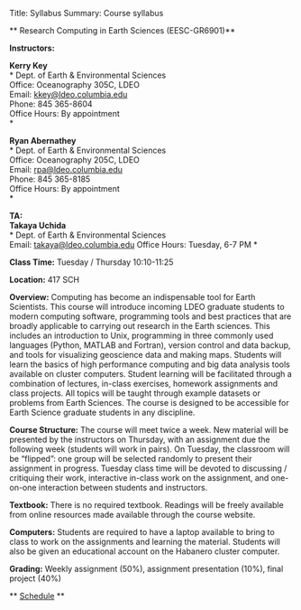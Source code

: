 Title: Syllabus
Summary: Course syllabus

** Research Computing in Earth Sciences (EESC-GR6901)**

**Instructors:**

**Kerry Key**   
*
Dept. of Earth & Environmental Sciences  
Office:      Oceanography 305C, LDEO    
Email:       kkey@ldeo.columbia.edu  
Phone:       845 365-8604  
Office Hours: By appointment  
*

**Ryan Abernathey**  
*
Dept. of Earth & Environmental Sciences  
Office: Oceanography 205C, LDEO  
Email:  rpa@ldeo.columbia.edu  
Phone:   845 365-8185  
Office Hours: By appointment  
*

**TA:**  
**Takaya Uchida**  
*
Dept. of Earth & Environmental Sciences  
Email: takaya@ldeo.columbia.edu
Office Hours: Tuesday, 6-7 PM
*

**Class Time:** Tuesday / Thursday 10:10-11:25

**Location:** 417 SCH

**Overview:** Computing has become an indispensable tool for Earth Scientists. This course will introduce incoming LDEO graduate students to modern computing software, programming tools and best practices that are broadly applicable to carrying out research in the Earth sciences. This includes an introduction to Unix, programming in three commonly used languages (Python, MATLAB and Fortran), version control and data backup, and tools for visualizing geoscience data and making maps. Students will learn the basics of high performance computing and big data analysis tools available on cluster computers. Student learning will be facilitated through a combination of lectures, in-class exercises, homework assignments and class projects. All topics will be taught through example datasets or problems from Earth Sciences. The course is designed to be accessible for Earth Science graduate students in any discipline.

**Course Structure:** The course will meet twice a week. New material will be presented by the instructors on Thursday, with an assignment due the following week (students will work in pairs). On Tuesday, the classroom will be “flipped”: one group will be selected randomly to present their assignment in progress. Tuesday class time will be devoted to discussing / critiquing their work, interactive in-class work on the assignment, and
one-on-one interaction between students and instructors.

**Textbook:**  There is no required textbook. Readings will be freely available from online resources
made available through the course website.

**Computers:**  Students are required to have a laptop available to bring to class to work on the assignments and learning the material. Students will also be given an educational account on the Habanero cluster computer.

**Grading:** Weekly assignment (50%), assignment presentation (10%), final project (40%)

** [Schedule]({filename}/pages/schedule.md) **
